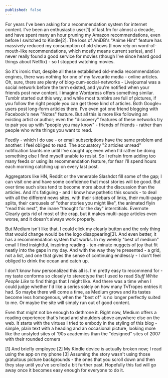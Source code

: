 ```yaml
---
published: false
---
```


For years I've been asking for a recommendation system for internet content. I've been an enthusiastic user[1] of last.fm for almost a decade, and have spent many an hour pruning my Amazon recommendations, even before I switched to Kindle[2]. The loss of AniDB's "Anime Hint" feature has massively reduced my consumption of old shows (I now rely on word-of-mouth-like recommendations, which mostly means current series), and I never really found a good service for movies (though I've since heard good things about Netflix) - so I stopped watching movies.

So it's ironic that, despite all these established old-media recommendation engines, there was nothing for one of my favourite media - online articles. Oh, sure, there are plenty of blog-cum-social-networks - Livejournal was a social network before the term existed, and you're notified when your friends post new content. I imagine Wordpress offers something similar. Tumblr started out this way, and while most tumblrs are full of pictures, if you follow the right people you can get these kind of articles. Both Google+ users post long-form articles there. I've even got one friend blogging with Facebook's new "Notes" feature. But all this is more like following an existing artist or author; even the "discovery" features of these networks try to pair you up with "people you may know" - friends of friends - rather than people who write things you want to read.

Feedly - which I do use - or email subscriptions have the same problem and another: I feel obliged to read. The accusatory "2 articles unread" notification taunts me until I've caught up; even when I'd rather be doing something else I find myself unable to resist. So I refrain from adding too many feeds or using its recommendation feature, for fear I'll spend hours each morning catching up on every last post.

Aggregators like HN, Reddit or the venerable Slashdot fill some of the gap; I can visit one and have some confidence that most stories will be good. But over time such sites tend to become more about the discussion than the articles. And it's fatiguing - and I know how pathetic this sounds - to deal with all the different news sites, with their sidebars of links, their multi-page splits, their carousels of "other stories you might like", the animated flyin "read this next", the inane "thought for the day" interstitials. Evernote Clearly gets rid of most of the crap, but it makes multi-page articles even worse, and it doesn't always work properly.

But Medium isn't like that. I could click my clearly button and the only thing that would change would be the logo disappearing[3]. And even better, it has a recommendation system that works. In my weekly "best of medium" email I find insightful, inspiring reading - ten-minute nuggets of joy that fit neatly into the gaps in my day. And with the way they're presented - a grid, not a list, and one that gives the sense of continuing endlessly - I don't feel obliged to drink the ocean and catch up.

I don't know how personalized this all is. I'm pretty easy to recommend for - my taste conforms so closely to stereotype that I used to read *Stuff White People Like* to find things that I might like. And there was a time when I could judge whether I'd like a series solely on how many TvTropes entries it had. So maybe there will come a time, as Medium grows and its tastes become less homogenous, when the "best of" is no longer perfectly suited to me. Or maybe the site will simply run out of good content.

Even that might not be enough to dethrone it. Right now, Medium offers a reading experience that's head and shoulders above anywhere else on the web. It starts with the virtues I tried to embody in the styling of this blog - simple, plain text with a heading and an occasional picture, looking more like the unstyled sites of '90s academics than the "designed" sites of 2007 with their rounded corners



[1] And briefly employee
[2] My Kindle device is actually broken now; I read using the app on my phone
[3] Assuming the story wasn't using those gratuitous picture backgrounds - the ones that you scroll down and then they stay until you've scrolled a bit further past. Hopefully this fad will go away once it becomes easy enough for everyone to do it.
